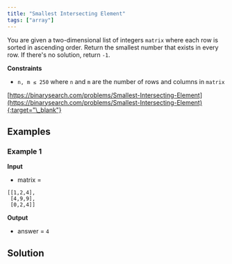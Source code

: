 ```yaml
---
title: "Smallest Intersecting Element"
tags: ["array"]
---
```


You are given a two-dimensional list of integers `matrix` where each row is sorted in ascending order. Return the smallest number that exists in every row. If there's no solution, return `-1`.

**Constraints**

- `n, m ≤ 250` where `n` and `m` are the number of rows and columns in `matrix`

[https://binarysearch.com/problems/Smallest-Intersecting-Element](https://binarysearch.com/problems/Smallest-Intersecting-Element){:target="\_blank"}

## Examples

### Example 1

**Input**

- matrix =

```
[[1,2,4],
 [4,9,9],
 [0,2,4]]
```

**Output**

- answer = `4`

## Solution

<script src="https://gist.github.com/yaeba/16da7be5123724fcf6eccc25581cef5a.js?file=Smallest-Intersecting-Element.cpp"></script>
<script src="https://gist.github.com/yaeba/16da7be5123724fcf6eccc25581cef5a.js?file=Smallest-Intersecting-Element.py"></script>
